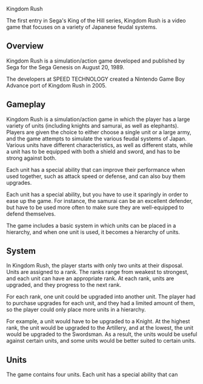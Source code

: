 Kingdom Rush

The first entry in Sega's King of the Hill series, Kingdom Rush is a video game that focuses on a variety of Japanese feudal systems.

## Overview

Kingdom Rush is a simulation/action game developed and published by Sega for the Sega Genesis on August 20, 1989.

The developers at SPEED TECHNOLOGY created a Nintendo Game Boy Advance port of Kingdom Rush in 2005.

## Gameplay

Kingdom Rush is a simulation/action game in which the player has a large variety of units (including knights and samurai, as well as elephants). Players are given the choice to either choose a single unit or a large army, and the game attempts to simulate the various feudal systems of Japan. Various units have different characteristics, as well as different stats, while a unit has to be equipped with both a shield and sword, and has to be strong against both.

Each unit has a special ability that can improve their performance when used together, such as attack speed or defense, and can also buy them upgrades.

Each unit has a special ability, but you have to use it sparingly in order to ease up the game. For instance, the samurai can be an excellent defender, but have to be used more often to make sure they are well-equipped to defend themselves.

The game includes a basic system in which units can be placed in a hierarchy, and when one unit is used, it becomes a hierarchy of units.

## System

In Kingdom Rush, the player starts with only two units at their disposal. Units are assigned to a rank. The ranks range from weakest to strongest, and each unit can have an appropriate rank. At each rank, units are upgraded, and they progress to the next rank.

For each rank, one unit could be upgraded into another unit. The player had to purchase upgrades for each unit, and they had a limited amount of them, so the player could only place more units in a hierarchy.

For example, a unit would have to be upgraded to a Knight. At the highest rank, the unit would be upgraded to the Artillery, and at the lowest, the unit would be upgraded to the Swordsman. As a result, the units would be useful against certain units, and some units would be better suited to certain units.

## Units

The game contains four units. Each unit has a special ability that can